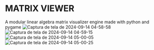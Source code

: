 # MATRIX VIEWER
A modular linear algebra matrix visualizer engine made with python and pygame
![Captura de tela de 2024-09-14 04-58-58](https://github.com/user-attachments/assets/5269c343-0020-4c4b-bdae-d568a2343b19)
![Captura de tela de 2024-09-14 04-59-15](https://github.com/user-attachments/assets/fb486d7a-8f76-4272-a5c4-9744cd9df163)
![Captura de tela de 2024-09-14 05-00-05](https://github.com/user-attachments/assets/a0be8781-138e-45cd-a934-36abcf431dbf)
![Captura de tela de 2024-09-14 05-00-25](https://github.com/user-attachments/assets/ce1bfc3c-5f06-40e8-a102-cc6ca54ef5cf)
